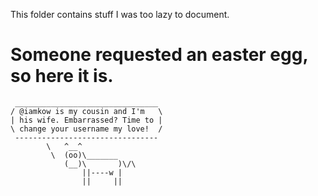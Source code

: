 This folder contains stuff I was too lazy to document.

# Someone requested an easter egg, so here it is.
```
 ________________________________
/ @iamkow is my cousin and I'm   \
| his wife. Embarrassed? Time to |
\ change your username my love!  /
 --------------------------------
        \   ^__^
         \  (oo)\_______
            (__)\       )\/\
                ||----w |
                ||     ||
```